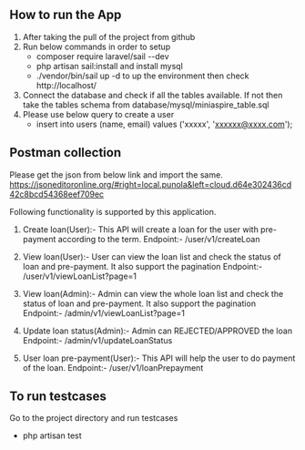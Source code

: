 ## How to run the App

1. After taking the pull of the project from github
2. Run below commands in order to setup 
      - composer require laravel/sail --dev
      - php artisan sail:install and install mysql
     - ./vendor/bin/sail up -d to up the environment then check http://localhost/
3. Connect the database and check if all the tables available. If not then take the tables schema from database/mysql/miniaspire_table.sql
4. Please use below query to create a user 
    - insert into users (name, email) values ('xxxxx', 'xxxxxx@xxxx.com');



## Postman collection
Please get the json from below link and import the same.
https://jsoneditoronline.org/#right=local.punola&left=cloud.d64e302436cd42c8bcd54368eef709ec 

Following functionality is supported by this application.

1. Create loan(User):-
   This API will create a loan for the user with pre-payment according to the term.
   Endpoint:- /user/v1/createLoan 

2. View loan(User):-
   User can view the loan list and check the status of loan and pre-payment. It also support the pagination
   Endpoint:- /user/v1/viewLoanList?page=1

3. View loan(Admin):-
   Admin can view the whole loan list and check the status of loan and pre-payment. It also support the pagination
   Endpoint:- /admin/v1/viewLoanList?page=1

4. Update loan status(Admin):-
   Admin can REJECTED/APPROVED the loan
   Endpoint:- /admin/v1/updateLoanStatus

5. User loan pre-payment(User):-
   This API will help the user to do payment of the loan.
   Endpoint:- /user/v1/loanPrepayment


## To run testcases
Go to the project directory and run testcases
 - php artisan test
